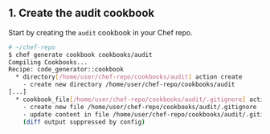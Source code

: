 ## 1. Create the audit cookbook

Start by creating the `audit` cookbook in your Chef repo.

```bash
# ~/chef-repo
$ chef generate cookbook cookbooks/audit
Compiling Cookbooks...
Recipe: code_generator::cookbook
  * directory[/home/user/chef-repo/cookbooks/audit] action create
    - create new directory /home/user/chef-repo/cookbooks/audit
[...]
  * cookbook_file[/home/user/chef-repo/cookbooks/audit/.gitignore] action create
    - create new file /home/user/chef-repo/cookbooks/audit/.gitignore
    - update content in file /home/user/chef-repo/cookbooks/audit/.gitignore from none to dd37b2
    (diff output suppressed by config)
```
